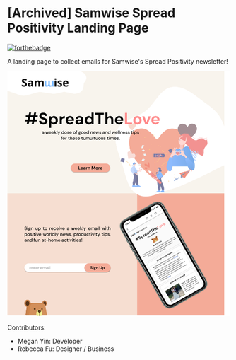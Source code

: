 # [Archived] Samwise Spread Positivity Landing Page
[![forthebadge](https://forthebadge.com/images/badges/built-with-love.svg)](https://forthebadge.com)

A landing page to collect emails for Samwise's Spread Positivity newsletter!

<img src="./src/imgs/final_page.png" />

Contributors:
- Megan Yin: Developer
- Rebecca Fu: Designer / Business
